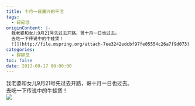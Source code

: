 ```yaml
---
title: 十月一日嘉兴的干活
tags:
  - 碎碎念
originContent: |-
  我老婆和女儿9月21号先过去开路，哥十月一日也过去。  
  去吃一下传说中的牛蛙煲！  
  ![](http://file.mspring.org/attach-7ee3242edcbf97fe05554c26a7f9d073)
categories:
  - 碎碎念
toc: false
date: 2013-09-17 00:00:00
---
```


我老婆和女儿9月21号先过去开路，哥十月一日也过去。  
去吃一下传说中的牛蛙煲！  
![](http://file.mspring.org/attach-7ee3242edcbf97fe05554c26a7f9d073!detail)